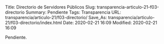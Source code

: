 Title: Directorio de Servidores Públicos
Slug: transparencia-articulo-21-f03-directorio
Summary: Pendiente
Tags: Transparencia
URL: transparencia/articulo-21/f03-directorio/
Save_As: transparencia/articulo-21/f03-directorio/index.html
Date: 2020-02-21 16:09
Modified: 2020-02-21 16:09


Pendiente.
